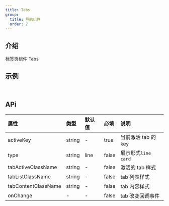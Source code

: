 ```yaml
---
title: Tabs
group:
  title: 导航组件
  order: 2
---
```


## 介绍

标签页组件 Tabs
​

## 示例

<!-- 可以通过code加载示例代码，dumi会帮我们做解析 -->

<code src="./demo/base.tsx"></code>

​

## APi

<!-- 会生成api表格 -->

| 属性                | 类型   | 默认值 | 必填  | 说明                  |
| :------------------ | :----- | :----- | :---- | :-------------------- |
| activeKey           | string | -      | true  | 当前激活 tab 的 key   |
| type                | string | line   | false | 展示形式`line` `card` |
| tabActiveClassName  | string | -      | false | 激活的 tab 样式       |
| tabListClassName    | string | -      | false | tab 列表样式          |
| tabContentClassName | string | -      | false | tab 内容样式          |
| onChange            | -      | -      | false | tab 改变回调事件      |

